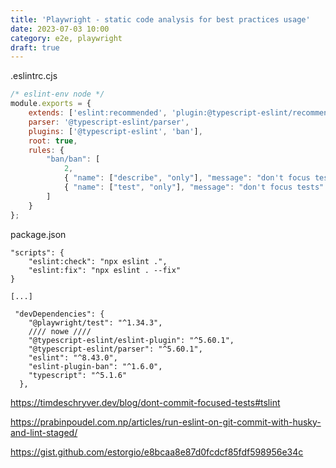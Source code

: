 ```yaml
---
title: 'Playwright - static code analysis for best practices usage'
date: 2023-07-03 10:00
category: e2e, playwright
draft: true
---
```



.eslintrc.cjs

```js
/* eslint-env node */
module.exports = {
    extends: ['eslint:recommended', 'plugin:@typescript-eslint/recommended'],
    parser: '@typescript-eslint/parser',
    plugins: ['@typescript-eslint', 'ban'],
    root: true,
    rules: {
        "ban/ban": [
            2,
            { "name": ["describe", "only"], "message": "don't focus tests" },
            { "name": ["test", "only"], "message": "don't focus tests" },
        ]
    }
};
````

package.json
```
"scripts": {
    "eslint:check": "npx eslint .",
    "eslint:fix": "npx eslint . --fix"
}

[...]

 "devDependencies": {
    "@playwright/test": "^1.34.3",
    //// nowe ////
    "@typescript-eslint/eslint-plugin": "^5.60.1",
    "@typescript-eslint/parser": "^5.60.1",
    "eslint": "^8.43.0",
    "eslint-plugin-ban": "^1.6.0",
    "typescript": "^5.1.6"
  },
```




[](https://github.com/playwright-community/eslint-plugin-playwright)

https://timdeschryver.dev/blog/dont-commit-focused-tests#tslint

https://prabinpoudel.com.np/articles/run-eslint-on-git-commit-with-husky-and-lint-staged/

https://gist.github.com/estorgio/e8bcaa8e87d0fcdcf85fdf598956e34c